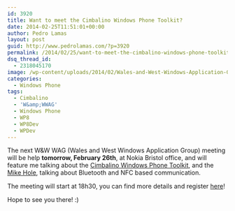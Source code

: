 ```yaml
---
id: 3920
title: Want to meet the Cimbalino Windows Phone Toolkit?
date: 2014-02-25T11:51:01+00:00
author: Pedro Lamas
layout: post
guid: http://www.pedrolamas.com/?p=3920
permalink: /2014/02/25/want-to-meet-the-cimbalino-windows-phone-toolkit/
dsq_thread_id:
  - 2318045170
image: /wp-content/uploads/2014/02/Wales-and-West-Windows-Application-Group.png
categories:
  - Windows Phone
tags:
  - Cimbalino
  - 'W&amp;WWAG'
  - Windows Phone
  - WP8
  - WP8Dev
  - WPDev
---
```

The next W&W WAG (Wales and West Windows Application Group) meeting will be help **tomorrow, February 26th**, at Nokia Bristol office, and will feature me talking about the [Cimbalino Windows Phone Toolkit](http://cimbalino.org), and the [Mike Hole](http://mikehole.com/), talking about Bluetooth and NFC based communication.

The meeting will start at 18h30, you can find more details and register [here](http://www.meetup.com/Wales-and-West-Windows-Applications-Group/events/162683312/)!

Hope to see you there! :)